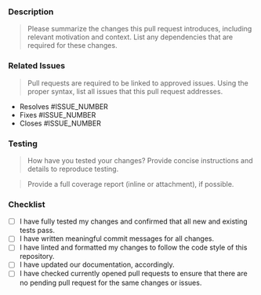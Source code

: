 ### Description

> Please summarize the changes this pull request introduces, including relevant motivation and context. List any dependencies that are required for these changes.

### Related Issues

> Pull requests are required to be linked to approved issues. Using the proper syntax, list all issues that this pull request addresses.

- Resolves #ISSUE_NUMBER
- Fixes #ISSUE_NUMBER
- Closes #ISSUE_NUMBER

### Testing

> How have you tested your changes? Provide concise instructions and details to reproduce testing.

> Provide a full coverage report (inline or attachment), if possible.

### Checklist

- [ ] I have fully tested my changes and confirmed that all new and existing tests pass.
- [ ] I have written meaningful commit messages for all changes.
- [ ] I have linted and formatted my changes to follow the code style of this repository.
- [ ] I have updated our documentation, accordingly.
- [ ] I have checked currently opened pull requests to ensure that there are no pending pull request for the same changes or issues.

